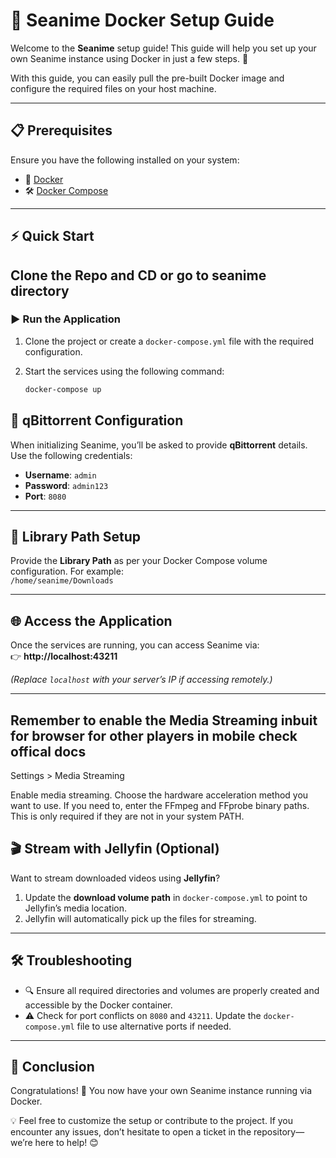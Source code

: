 # 🚀 Seanime Docker Setup Guide

Welcome to the **Seanime** setup guide! This guide will help you set up your own Seanime instance using Docker in just a few steps. 🎉 

With this guide, you can easily pull the pre-built Docker image and configure the required files on your host machine.

---

## 📋 Prerequisites

Ensure you have the following installed on your system:

- 🐳 [Docker](https://docs.docker.com/get-docker/)  
- 🛠️ [Docker Compose](https://docs.docker.com/compose/install/)  

---

## ⚡ Quick Start

## Clone the Repo and CD or go to seanime directory 

### ▶️ Run the Application

1. Clone the project or create a `docker-compose.yml` file with the required configuration.
2. Start the services using the following command:

   ```bash
   docker-compose up
   ```

## 🔑 qBittorrent Configuration

When initializing Seanime, you’ll be asked to provide **qBittorrent** details. Use the following credentials:  

- **Username**: `admin`  
- **Password**: `admin123`  
- **Port**: `8080`  

---

## 📁 Library Path Setup

Provide the **Library Path** as per your Docker Compose volume configuration. For example:  
`/home/seanime/Downloads`

---

## 🌐 Access the Application

Once the services are running, you can access Seanime via:  
👉 **http://localhost:43211**  

*(Replace `localhost` with your server’s IP if accessing remotely.)*

---

## Remember to enable the Media Streaming inbuit for browser for other players in mobile check offical docs


Settings > Media Streaming

Enable media streaming.
Choose the hardware acceleration method you want to use.
If you need to, enter the FFmpeg and FFprobe binary paths. This is only required if they are not in your system PATH.

## 🎬 Stream with Jellyfin (Optional)

Want to stream downloaded videos using **Jellyfin**?  

1. Update the **download volume path** in `docker-compose.yml` to point to Jellyfin’s media location.  
2. Jellyfin will automatically pick up the files for streaming.  

---



## 🛠️ Troubleshooting

- 🔍 Ensure all required directories and volumes are properly created and accessible by the Docker container.  
- ⚠️ Check for port conflicts on `8080` and `43211`. Update the `docker-compose.yml` file to use alternative ports if needed.  

---

## 🎉 Conclusion

Congratulations! 🎊 You now have your own Seanime instance running via Docker.  

💡 Feel free to customize the setup or contribute to the project. If you encounter any issues, don’t hesitate to open a ticket in the repository—we’re here to help! 😊
